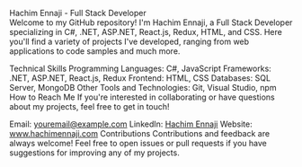 Hachim Ennaji - Full Stack Developer
<br>
Welcome to my GitHub repository! I'm Hachim Ennaji, a Full Stack Developer specializing in C#, .NET, ASP.NET, React.js, Redux, HTML, and CSS. Here you'll find a variety of projects I've developed, ranging from web applications to code samples and much more.

Technical Skills
Programming Languages: C#, JavaScript
Frameworks: .NET, ASP.NET, React.js, Redux
Frontend: HTML, CSS
Databases: SQL Server, MongoDB
Other Tools and Technologies: Git, Visual Studio, npm
How to Reach Me
If you're interested in collaborating or have questions about my projects, feel free to get in touch!

Email: youremail@example.com
LinkedIn: <a href="https://www.linkedin.com/in/hachim-ennaji/">Hachim Ennaji</a>
Website: www.hachimennaji.com
Contributions
Contributions and feedback are always welcome! Feel free to open issues or pull requests if you have suggestions for improving any of my projects.

